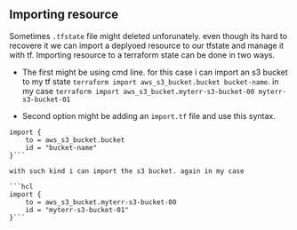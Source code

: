 ## Importing resource

Sometimes `.tfstate` file might deleted unforunately. even though its hard to recovere it we can import a deplyoed resource to our tfstate and manage it with tf. Importing resource to a terraform state can be done in two ways.
- The first might be using cmd line. for this case i can import an s3 bucket to my tf state
`terraform import aws_s3_bucket.bucket bucket-name`. in my case `terraform import aws_s3_bucket.myterr-s3-bucket-00 myterr-s3-bucket-01`

- Second option might be adding an `import.tf` file and use this syntax.


```hcl
import {
    to = aws_s3_bucket.bucket
    id = "bucket-name"
}```

with such kind i can import the s3 bucket. again in my case

```hcl
import {
    to = aws_s3_bucket.myterr-s3-bucket-00
    id = "myterr-s3-bucket-01"
}``` 
